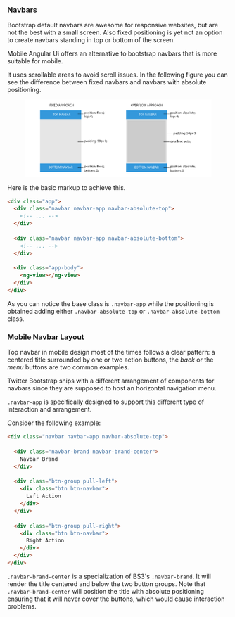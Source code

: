 ### Navbars

Bootstrap default navbars are awesome for responsive websites, but are not the best with a small screen. Also fixed positioning is yet not an option to create navbars standing in top or bottom of the screen.

Mobile Angular Ui offers an alternative to bootstrap navbars that is more suitable for mobile.

It uses scrollable areas to avoid scroll issues. In the following figure you can see the difference between fixed navbars and navbars with absolute positioning.

<figure class="full-width-figure">
  <img src="/assets/img/figs/fixed-overflow.png" alt=""/>
</figure>

Here is the basic markup to achieve this.

``` html
<div class="app">
  <div class="navbar navbar-app navbar-absolute-top">
    <!-- ... -->
  </div>

  <div class="navbar navbar-app navbar-absolute-bottom">
    <!-- ... -->
  </div>

  <div class="app-body">
    <ng-view></ng-view>
  </div>
</div>
```

As you can notice the base class is `.navbar-app` while the positioning is obtained adding either `.navbar-absolute-top` or `.navbar-absolute-bottom` class.

### Mobile Navbar Layout

Top navbar in mobile design most of the times follows a clear pattern: a centered title surrounded by one or two action buttons, the _back_ or the _menu_ buttons are two common examples.

Twitter Bootstrap ships with a different arrangement of components for navbars since they are supposed to host an horizontal navigation menu.

`.navbar-app` is specifically designed to support this different type of interaction and arrangement.

Consider the following example:

``` html
<div class="navbar navbar-app navbar-absolute-top">

  <div class="navbar-brand navbar-brand-center">
    Navbar Brand
  </div>

  <div class="btn-group pull-left">
    <div class="btn btn-navbar">
      Left Action
    </div>
  </div>

  <div class="btn-group pull-right">
    <div class="btn btn-navbar">
      Right Action
    </div>
  </div>
</div>

```

`.navbar-brand-center` is a specialization of BS3's `.navbar-brand`. It will render the title centered and below the two button groups. Note that `.navbar-brand-center` will position the title with absolute positioning ensuring that it will never cover the buttons, which would cause interaction problems.